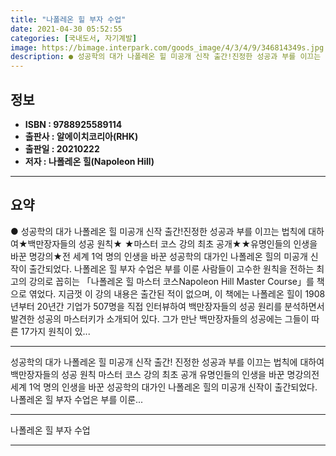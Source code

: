 ```yaml
---
title: "나폴레온 힐 부자 수업"
date: 2021-04-30 05:52:55
categories: [국내도서, 자기계발]
image: https://bimage.interpark.com/goods_image/4/3/4/9/346814349s.jpg
description: ● 성공학의 대가 나폴레온 힐 미공개 신작 출간!진정한 성공과 부를 이끄는 법칙에 대하여★백만장자들의 성공 원칙★ ★마스터 코스 강의 최초 공개★★유명인들의 인생을 바꾼 명강의★전 세계 1억 명의 인생을 바꾼 성공학의 대가인 나폴레온 힐의 미공개 신작이 출간되었다. 나폴레온 힐 부자
---
```


## **정보**

- **ISBN : 9788925589114**
- **출판사 : 알에이치코리아(RHK)**
- **출판일 : 20210222**
- **저자 : 나폴레온 힐(Napoleon Hill)**

------



## **요약**

●  성공학의 대가 나폴레온 힐 미공개 신작 출간!진정한 성공과 부를 이끄는 법칙에 대하여★백만장자들의 성공 원칙★ ★마스터 코스 강의 최초 공개★★유명인들의 인생을 바꾼 명강의★전 세계 1억 명의 인생을 바꾼 성공학의 대가인 나폴레온 힐의 미공개 신작이 출간되었다. 나폴레온 힐 부자 수업은 부를 이룬 사람들이 고수한 원칙을 전하는 최고의 강의로 꼽히는 「나폴레온 힐 마스터 코스Napoleon Hill Master Course」를 책으로 엮었다. 지금껏 이 강의 내용은 출간된 적이 없으며, 이 책에는 나폴레온 힐이 1908년부터 20년간 기업가 507명을 직접 인터뷰하여 백만장자들의 성공 원리를 분석하면서 발견한 성공의 마스터키가 소개되어 있다. 그가 만난 백만장자들의 성공에는 그들이 따른 17가지 원칙이 있...

------

성공학의 대가 나폴레온 힐 미공개 신작 출간!
진정한 성공과 부를 이끄는 법칙에 대하여
백만장자들의 성공 원칙 
마스터 코스 강의 최초 공개
유명인들의 인생을 바꾼 명강의전 세계 1억 명의 인생을 바꾼 성공학의 대가인 나폴레온 힐의 미공개 신작이 출간되었다. 나폴레온 힐 부자 수업은 부를 이룬... 

------


나폴레온 힐 부자 수업 

------


